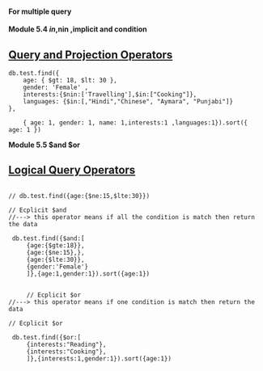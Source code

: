 #### For multiple query 

**Module 5.4 $in ,$nin ,implicit and condition**
## [Query and Projection Operators](https://www.mongodb.com/docs/manual/reference/operator/query/)


```
db.test.find({
    age: { $gt: 18, $lt: 30 }, 
    gender: 'Female' ,
    interests:{$nin:['Travelling'],$in:["Cooking"]},
    languages: {$in:[,"Hindi","Chinese", "Aymara", "Punjabi"]}
}, 
    
    { age: 1, gender: 1, name: 1,interests:1 ,languages:1}).sort({ age: 1 })
```


**Module 5.5 $and $or**

## [Logical Query Operators](https://www.mongodb.com/docs/manual/reference/operator/query-logical/)

```

// db.test.find({age:{$ne:15,$lte:30}})

// Ecplicit $and
//---> this operator means if all the condition is match then return the data 

 db.test.find({$and:[
     {age:{$gte:18}},
     {age:{$ne:15},},
     {age:{$lte:30}},
     {gender:'Female'}
     ]},{age:1,gender:1}).sort({age:1})


     // Ecplicit $or
//---> this operator means if one condition is match then return the data 

// Ecplicit $or

 db.test.find({$or:[
     {interests:"Reading"},
     {interests:"Cooking"},
     ]},{interests:1,gender:1}).sort({age:1})

```